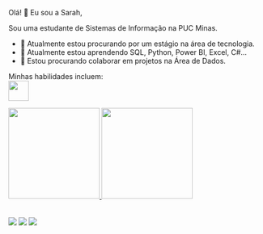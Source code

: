 Olá! 👋 Eu sou a Sarah,

Sou uma estudante de Sistemas de Informação na PUC Minas.

- 🔭 Atualmente estou procurando por um estágio na área de tecnologia.
- 🌱 Atualmente estou aprendendo SQL, Python, Power BI, Excel, C#...
- 👯 Estou procurando colaborar em projetos na Área de Dados.

Minhas habilidades incluem:
<br>
<img loading="lazy" src="https://cdn.jsdelivr.net/gh/devicons/devicon@latest/icons/csharp/csharp-original.svg" width="40" height="40"/>

<div>
<a href="https://github.com/sarahcscode">
<img loading="lazy" height="180em" src="https://github-readme-stats.vercel.app/api/top-langs/?username=sarahcscode&layout=compact&langs_count=7&theme=dracula"/>
<img loading="lazy" height="180em" src="https://github-readme-stats.vercel.app/api?username=sarahcscode&show_icons=true&theme=dracula&include_all_commits=true&count_private=true"/>
</div>
<br>
<br>
<div>
<a href="https://www.instagram.com/sarahcscode/" target="_blank"><img loading="lazy" src="https://img.shields.io/badge/-Instagram-%23E4405F?style=for-the-badge&logo=instagram&logoColor=white" target="_blank"></a>
<a href = "sarahcstss@gmail.com"><img loading="lazy" src="https://img.shields.io/badge/Gmail-D14836?style=for-the-badge&logo=gmail&logoColor=white" target="_blank"></a>
<a href="https://www.linkedin.com/in/sarahcesarmartins/" target="_blank"><img loading="lazy" src="https://img.shields.io/badge/-LinkedIn-%230077B5?style=for-the-badge&logo=linkedin&logoColor=white" target="_blank"></a>   
</div>
